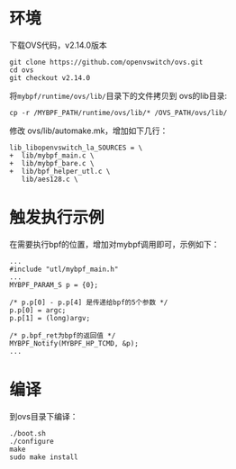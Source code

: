 # 环境
下载OVS代码，v2.14.0版本  
```
git clone https://github.com/openvswitch/ovs.git
cd ovs
git checkout v2.14.0
```
将```mybpf/runtime/ovs/lib/```目录下的文件拷贝到 ovs的lib目录:  
```
cp -r /MYBPF_PATH/runtime/ovs/lib/* /OVS_PATH/ovs/lib/
```
修改 ovs/lib/automake.mk，增加如下几行：
```
lib_libopenvswitch_la_SOURCES = \
+  lib/mybpf_main.c \
+  lib/mybpf_bare.c \
+  lib/bpf_helper_utl.c \
   lib/aes128.c \
```

# 触发执行示例
在需要执行bpf的位置，增加对mybpf调用即可，示例如下：
```
...
#include "utl/mybpf_main.h"
...
MYBPF_PARAM_S p = {0};

/* p.p[0] - p.p[4] 是传递给bpf的5个参数 */
p.p[0] = argc;
p.p[1] = (long)argv;

/* p.bpf_ret为bpf的返回值 */
MYBPF_Notify(MYBPF_HP_TCMD, &p);
...
```

# 编译
到ovs目录下编译：
```
./boot.sh
./configure
make
sudo make install
```


